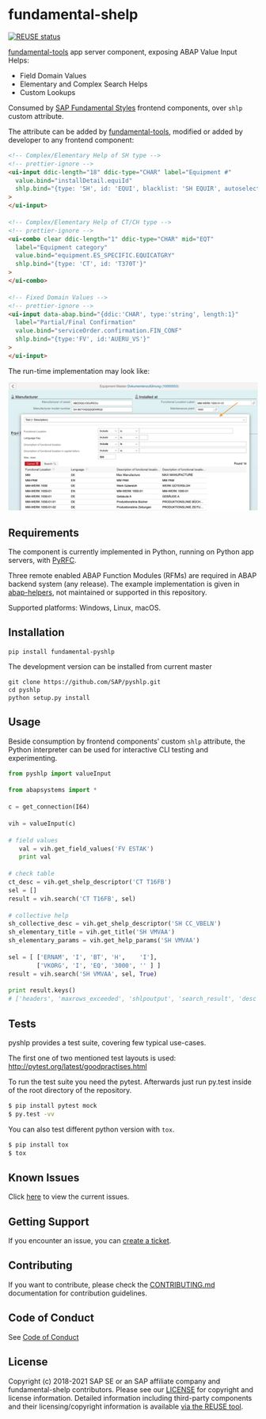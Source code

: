 # fundamental-shelp

[![REUSE status](https://api.reuse.software/badge/github.com/SAP/fundamental-shelp)](https://api.reuse.software/info/github.com/SAP/fundamental-shelp)

[fundamental-tools](https://github.com/SAP/fundamental-tools) app server component, exposing ABAP Value Input Helps:

- Field Domain Values
- Elementary and Complex Search Helps
- Custom Lookups

Consumed by [SAP Fundamental Styles](https://github.com/SAP/fundamental-styles) frontend components, over `shlp` custom attribute.

The attribute can be added by [fundamental-tools](https://github.com/SAP/fundamental-tools), modified or added by developer to any frontend component:

```html
<!-- Complex/Elementary Help of SH type -->
<!-- prettier-ignore -->
<ui-input ddic-length="18" ddic-type="CHAR" label="Equipment #"
  value.bind="installDetail.equiId"
  shlp.bind="{type: 'SH', id: 'EQUI', blacklist: 'SH EQUIR', autoselect: 'SH EQUIT'}"
>
</ui-input>

<!-- Complex/Elementary Help of CT/CH type -->
<!-- prettier-ignore -->
<ui-combo clear ddic-length="1" ddic-type="CHAR" mid="EQT"
  label="Equipment category"
  value.bind="equipment.ES_SPECIFIC.EQUICATGRY"
  shlp.bind="{type: 'CT', id: 'T370T'}"
>
</ui-combo>

<!-- Fixed Domain Values -->
<!-- prettier-ignore -->
<ui-input data-abap.bind="{ddic:'CHAR', type:'string', length:1}"
  label="Partial/Final Confirmation"
  value.bind="serviceOrder.confirmation.FIN_CONF"
  shlp.bind="{type:'FV', id:'AUERU_VS'}"
>
</ui-input>
```

The run-time implementation may look like:

![screenshot](./assets/ValueInputHelpsDialog.jpg)

## Requirements

The component is currently implemented in Python, running on Python app servers, with [PyRFC](https://github.com/SAP/PyRFC).

Three remote enabled ABAP Function Modules (RFMs) are required in ABAP backend system (any release). The example implementation is given in [abap-helpers](abap-helpers), not maintained or supported in this repository.

Supported platforms: Windows, Linux, macOS.

## Installation

```shell
pip install fundamental-pyshlp
```

The development version can be installed from current master

```shell
git clone https://github.com/SAP/pyshlp.git
cd pyshlp
python setup.py install
```

## Usage

Beside consumption by frontend components' custom `shlp` attribute, the Python interpreter can be used for interactive CLI testing and experimenting.

```python
from pyshlp import valueInput

from abapsystems import *

c = get_connection(I64)

vih = valueInput(c)

# field values
   val = vih.get_field_values('FV ESTAK')
   print val

# check table
ct_desc = vih.get_shelp_descriptor('CT T16FB')
sel = []
result = vih.search('CT T16FB', sel)

# collective help
sh_collective_desc = vih.get_shelp_descriptor('SH CC_VBELN')
sh_elementary_title = vih.get_title('SH VMVAA')
sh_elementary_params = vih.get_help_params('SH VMVAA')

sel = [ ['ERNAM', 'I', 'BT', 'H',    'I'],
        ['VKORG', 'I', 'EQ', '3000', '' ] ]
result = vih.search('SH VMVAA', sel, True)

print result.keys()
# ['headers', 'maxrows_exceeded', 'shlpoutput', 'search_result', 'desc']
```

## Tests

pyshlp provides a test suite, covering few typical use-cases.

The first one of two mentioned test layouts is used:
http://pytest.org/latest/goodpractises.html

To run the test suite you need the pytest. Afterwards just run py.test inside of the root directory of the repository.

```bash
$ pip install pytest mock
$ py.test -vv
```

You can also test different python version with `tox`.

```bash
$ pip install tox
$ tox
```

## Known Issues

Click [here](https://github.com/SAP/fundamental-shelp/issues) to view the current issues.

## Getting Support

If you encounter an issue, you can [create a ticket](https://github.com/SAP/fundamental-shelp/issues).

## Contributing

If you want to contribute, please check the [CONTRIBUTING.md](CONTRIBUTING.md) documentation for contribution guidelines.

## Code of Conduct

See [Code of Conduct](./CODE_OF_CONDUCT.md)

## License

Copyright (c) 2018-2021 SAP SE or an SAP affiliate company and fundamental-shelp contributors. Please see our [LICENSE](LICENSE) for copyright and license information. Detailed information including third-party components and their licensing/copyright information is available [via the REUSE tool](https://api.reuse.software/info/github.com/SAP/fundamental-shelp).
